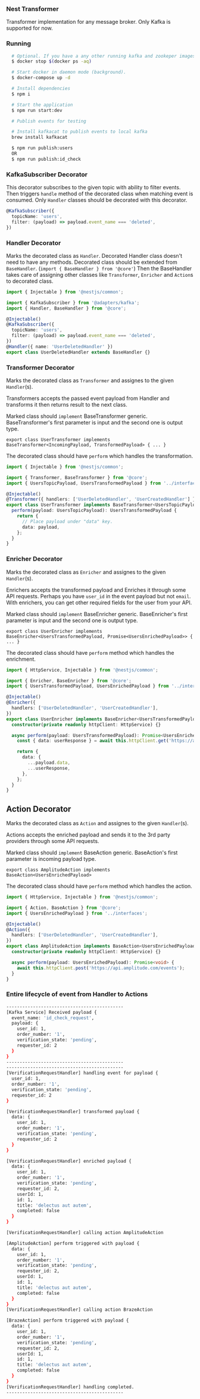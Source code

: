 ### Nest Transformer

Transformer implementation for any message broker. Only Kafka is supported for now.

### Running

```bash
  # Optional. If you have a any other running kafka and zookeper images, you should stop them.
  $ docker stop $(docker ps -aq)

  # Start docker in daemon mode (background).
  $ docker-compose up -d

  # Install dependencies
  $ npm i

  # Start the application
  $ npm run start:dev

  # Publish events for testing

  # Install kafkacat to publish events to local kafka
  brew install kafkacat

  $ npm run publish:users
  OR
  $ npm run publish:id_check
```

### KafkaSubscriber Decorator

This decorator subscribes to the given topic with ability to filter events.
Then triggers `handle` method of the decorated class when matching event is consumed.
Only `Handler` classes should be decorated with this decorator.

```typescript
@KafkaSubscriber({
  topicName: 'users',
  filter: (payload) => payload.event_name === 'deleted',
})
```

### Handler Decorator

Marks the decorated class as `Handler`. Decorated Handler class doesn't need to have any methods.
Decorated class should be extended from `BaseHandler`. (`import { BaseHandler } from '@core'`)
Then the BaseHandler takes care of assigning other classes like `Transformer`, `Enricher` and `Action`s to decorated class.

```typescript
import { Injectable } from '@nestjs/common';

import { KafkaSubscriber } from '@adapters/kafka';
import { Handler, BaseHandler } from '@core';

@Injectable()
@KafkaSubscriber({
  topicName: 'users',
  filter: (payload) => payload.event_name === 'deleted',
})
@Handler({ name: 'UserDeletedHandler' })
export class UserDeletedHandler extends BaseHandler {}
```

### Transformer Decorator

Marks the decorated class as `Transformer` and assignes to the given `Handler`(s).

Transformers accepts the passed event payload from Handler and transforms it then returns result to the next class.

Marked class should `implement` BaseTransformer generic.
BaseTransformer's first parameter is input and the second one is output type.

`export class UserTransformer implements BaseTransformer<IncomingPayload, TransformedPayload> { ... }`

The decorated class should have `perform` which handles the transformation.

```typescript
import { Injectable } from '@nestjs/common';

import { Transformer, BaseTransformer } from '@core';
import { UsersTopicPayload, UsersTransformedPayload } from '../interfaces';

@Injectable()
@Transformer({ handlers: ['UserDeletedHandler', 'UserCreatedHandler'] })
export class UserTransformer implements BaseTransformer<UsersTopicPayload, UsersTransformedPayload> {
  perform(payload: UsersTopicPayload): UsersTransformedPayload {
    return {
      // Place payload under "data" key.
      data: payload,
    };
  }
}
```

### Enricher Decorator

Marks the decorated class as `Enricher` and assignes to the given `Handler`(s).

Enrichers accepts the transformed payload and Enriches it through some API requests.
Perhaps you have `user_id` in the event payload but not `email`.
With enrichers, you can get other required fields for the user from your API.

Marked class should `implement` BaseEnricher generic.
BaseEnricher's first parameter is input and the second one is output type.

`export class UserEnricher implements BaseEnricher<UsersTransformedPayload, Promise<UsersEnrichedPayload>> { ... }`

The decorated class should have `perform` method which handles the enrichment.

```typescript
import { HttpService, Injectable } from '@nestjs/common';

import { Enricher, BaseEnricher } from '@core';
import { UsersTransformedPayload, UsersEnrichedPayload } from '../interfaces';

@Injectable()
@Enricher({
  handlers: ['UserDeletedHandler', 'UserCreatedHandler'],
})
export class UserEnricher implements BaseEnricher<UsersTransformedPayload, Promise<UsersEnrichedPayload>> {
  constructor(private readonly httpClient: HttpService) {}

  async perform(payload: UsersTransformedPayload): Promise<UsersEnrichedPayload> {
    const { data: userResponse } = await this.httpClient.get('https://api.example.com/users/1').toPromise();

    return {
      data: {
        ...payload.data,
        ...userResponse,
      },
    };
  }
}
```

## Action Decorator

Marks the decorated class as `Action` and assignes to the given `Handler`(s).

Actions accepts the enriched payload and sends it to the 3rd party providers through some API requests.

Marked class should `implement` BaseAction generic.
BaseAction's first parameter is incoming payload type.

`export class AmplitudeAction implements BaseAction<UsersEnrichedPayload>`

The decorated class should have `perform` method which handles the action.

```typescript
import { HttpService, Injectable } from '@nestjs/common';

import { Action, BaseAction } from '@core';
import { UsersEnrichedPayload } from '../interfaces';

@Injectable()
@Action({
  handlers: ['UserDeletedHandler', 'UserCreatedHandler'],
})
export class AmplitudeAction implements BaseAction<UsersEnrichedPayload> {
  constructor(private readonly httpClient: HttpService) {}

  async perform(payload: UsersEnrichedPayload): Promise<void> {
    await this.httpClient.post('https://api.amplitude.com/events');
  }
}
```

### Entire lifecycle of event from Handler to Actions

```bash
--------------------------------------------
[Kafka Service] Received payload {
  event_name: 'id_check_request',
  payload: {
    user_id: 1,
    order_number: '1',
    verification_state: 'pending',
    requester_id: 2
  }
}
--------------------------------------------
--------------------------------------------
[VerificationRequestHandler] handling event for payload {
  user_id: 1,
  order_number: '1',
  verification_state: 'pending',
  requester_id: 2
}

[VerificationRequestHandler] transformed payload {
  data: {
    user_id: 1,
    order_number: '1',
    verification_state: 'pending',
    requester_id: 2
  }
}

[VerificationRequestHandler] enriched payload {
  data: {
    user_id: 1,
    order_number: '1',
    verification_state: 'pending',
    requester_id: 2,
    userId: 1,
    id: 1,
    title: 'delectus aut autem',
    completed: false
  }
}

[VerificationRequestHandler] calling action AmplitudeAction

[AmplitudeAction] perform triggered with payload {
  data: {
    user_id: 1,
    order_number: '1',
    verification_state: 'pending',
    requester_id: 2,
    userId: 1,
    id: 1,
    title: 'delectus aut autem',
    completed: false
  }
}
[VerificationRequestHandler] calling action BrazeAction

[BrazeAction] perform triggered with payload {
  data: {
    user_id: 1,
    order_number: '1',
    verification_state: 'pending',
    requester_id: 2,
    userId: 1,
    id: 1,
    title: 'delectus aut autem',
    completed: false
  }
}
[VerificationRequestHandler] handling completed.
--------------------------------------------
```
